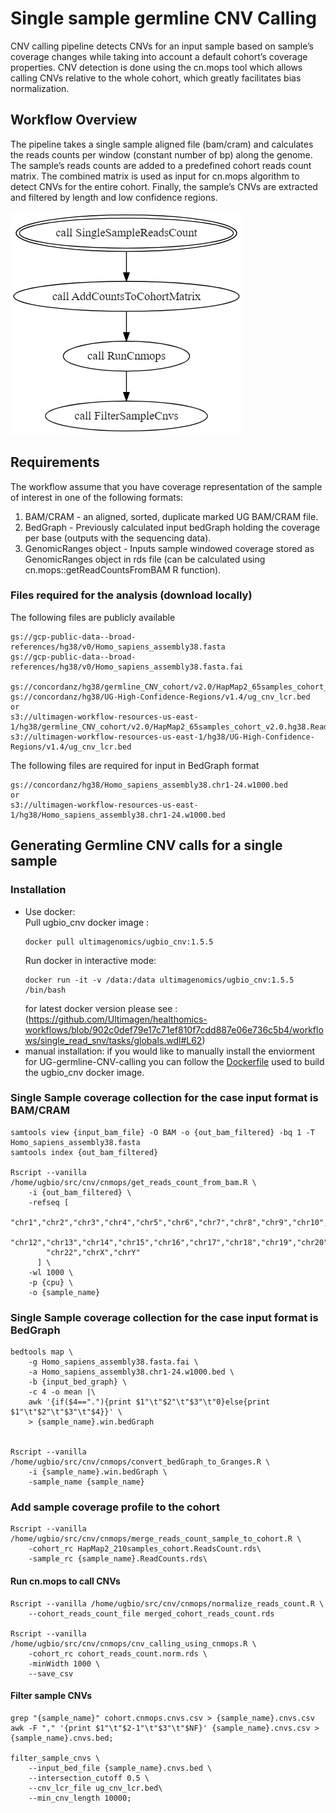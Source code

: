 # Single sample germline CNV Calling

CNV calling pipeline detects CNVs for an input sample based on sample’s coverage changes while taking into account a default cohort’s coverage properties. CNV detection is done using the cn.mops tool which allows calling CNVs relative to the whole cohort, which greatly facilitates bias normalization.

## Workflow Overview
The pipeline takes a single sample aligned file (bam/cram) and calculates the reads counts per window (constant number of bp) along the genome. 
The sample’s reads counts are added to a predefined cohort reads count matrix. 
The combined matrix is used as input for cn.mops algorithm to detect CNVs for the entire cohort. 
Finally, the sample’s CNVs are extracted and filtered by length and low confidence regions.

![Alt text](single-sample-germline-cnv-calling.png)

## Requirements

The workflow assume that you have coverage representation of the sample of interest in one of the following formats: 
1. BAM/CRAM - an aligned, sorted, duplicate marked UG BAM/CRAM file.
2. BedGraph - Previously calculated input bedGraph holding the coverage per base (outputs with the sequencing data).
3. GenomicRanges object - Inputs sample windowed coverage stored as GenomicRanges object in rds file (can be calculated using cn.mops::getReadCountsFromBAM R function).

### Files required for the analysis (download locally)
The following files are publicly available

    gs://gcp-public-data--broad-references/hg38/v0/Homo_sapiens_assembly38.fasta
    gs://gcp-public-data--broad-references/hg38/v0/Homo_sapiens_assembly38.fasta.fai
    
	gs://concordanz/hg38/germline_CNV_cohort/v2.0/HapMap2_65samples_cohort_v2.0.hg38.ReadsCount.rds
    gs://concordanz/hg38/UG-High-Confidence-Regions/v1.4/ug_cnv_lcr.bed
	or 
	s3://ultimagen-workflow-resources-us-east-1/hg38/germline_CNV_cohort/v2.0/HapMap2_65samples_cohort_v2.0.hg38.ReadsCount.rds
	s3://ultimagen-workflow-resources-us-east-1/hg38/UG-High-Confidence-Regions/v1.4/ug_cnv_lcr.bed

The following files are required for input in BedGraph format

    gs://concordanz/hg38/Homo_sapiens_assembly38.chr1-24.w1000.bed
	or 
	s3://ultimagen-workflow-resources-us-east-1/hg38/Homo_sapiens_assembly38.chr1-24.w1000.bed
	
## Generating Germline CNV calls for a single sample

### Installation 
* Use docker: <br>
	Pull ugbio_cnv docker image :
	```
	docker pull ultimagenomics/ugbio_cnv:1.5.5
	```
	Run docker in interactive mode: 
	```
	docker run -it -v /data:/data ultimagenomics/ugbio_cnv:1.5.5 /bin/bash
	```
	for latest docker version please see : (https://github.com/Ultimagen/healthomics-workflows/blob/902c0def79e17c71ef810f7cdd887e06e736c5b4/workflows/single_read_snv/tasks/globals.wdl#L62)<br>
* manual installation: 
if you would like to manually install the enviorment for UG-germline-CNV-calling you can follow the [Dockerfile](https://github.com/Ultimagen/ugbio-utils/blob/main/src/cnv/Dockerfile) used to build the ugbio_cnv docker image.

### Single Sample coverage collection for the case input format is BAM/CRAM
```
samtools view {input_bam_file} -O BAM -o {out_bam_filtered} -bq 1 -T Homo_sapiens_assembly38.fasta
samtools index {out_bam_filtered}

Rscript --vanilla  /home/ugbio/src/cnv/cnmops/get_reads_count_from_bam.R \
	-i {out_bam_filtered} \
	-refseq [
		"chr1","chr2","chr3","chr4","chr5","chr6","chr7","chr8","chr9","chr10","chr11",\
		"chr12","chr13","chr14","chr15","chr16","chr17","chr18","chr19","chr20","chr21",\
		"chr22","chrX","chrY"
	  ] \
	-wl 1000 \
	-p {cpu} \
	-o {sample_name}
```

### Single Sample coverage collection for the case input format is BedGraph
```
bedtools map \
	-g Homo_sapiens_assembly38.fasta.fai \
	-a Homo_sapiens_assembly38.chr1-24.w1000.bed \
	-b {input_bed_graph} \
	-c 4 -o mean |\
	awk '{if($4=="."){print $1"\t"$2"\t"$3"\t"0}else{print $1"\t"$2"\t"$3"\t"$4}}' \
	> {sample_name}.win.bedGraph


Rscript --vanilla /home/ugbio/src/cnv/cnmops/convert_bedGraph_to_Granges.R \
	-i {sample_name}.win.bedGraph \
	-sample_name {sample_name}
```

### Add sample coverage profile to the cohort
```
Rscript --vanilla /home/ugbio/src/cnv/cnmops/merge_reads_count_sample_to_cohort.R \
	-cohort_rc HapMap2_210samples_cohort.ReadsCount.rds\
	-sample_rc {sample_name}.ReadCounts.rds\
```

#### Run cn.mops to call CNVs
```
Rscript --vanilla /home/ugbio/src/cnv/cnmops/normalize_reads_count.R \
	--cohort_reads_count_file merged_cohort_reads_count.rds
	
Rscript --vanilla /home/ugbio/src/cnv/cnmops/cnv_calling_using_cnmops.R \
	-cohort_rc cohort_reads_count.norm.rds \
	-minWidth 1000 \
	--save_csv
```

#### Filter sample CNVs
```
grep "{sample_name}" cohort.cnmops.cnvs.csv > {sample_name}.cnvs.csv
awk -F "," '{print $1"\t"$2-1"\t"$3"\t"$NF}' {sample_name}.cnvs.csv > {sample_name}.cnvs.bed;

filter_sample_cnvs \
	--input_bed_file {sample_name}.cnvs.bed \
	--intersection_cutoff 0.5 \
	--cnv_lcr_file ug_cnv_lcr.bed\
	--min_cnv_length 10000;
```